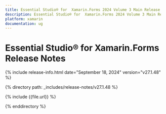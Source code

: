 ```yaml
---
title: Essential Studio® for  Xamarin.Forms 2024 Volume 3 Main Release Release Notes  
description: Essential Studio® for  Xamarin.Forms 2024 Volume 3 Main Release Release Notes  
platform: xamarin
documentation: ug
---
```


# Essential Studio® for  Xamarin.Forms  Release Notes  

{% include release-info.html date="September 18, 2024"  version="v27.1.48" %}

{% directory path: _includes/release-notes/v27.1.48 %}

{% include {{file.url}} %}

{% enddirectory %}